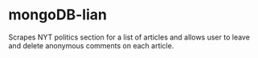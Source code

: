 # mongoDB-lian

Scrapes NYT politics section for a list of articles and allows user to leave and delete anonymous comments on each article.
